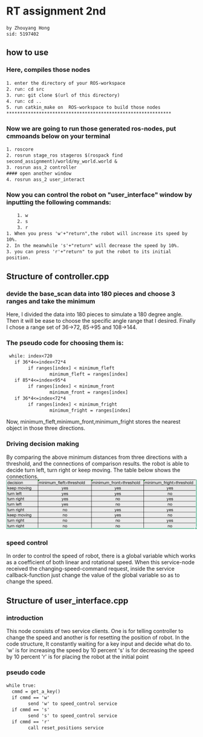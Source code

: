 # RT assignment 2nd
    by Zhouyang Hong 
    sid: 5197402
    
## how to use
  ### Here, compiles those nodes
    1. enter the directory of your ROS-workspace
    2. run: cd src
    3. run: git clone $(url of this directory)
    4. run: cd ..
    5. run catkin_make on  ROS-workspace to build those nodes
    *************************************************************
   ### Now we are going to run those generated ros-nodes, put cmmoands below on your terminal
    1. roscore
    2. rosrun stage_ros stageros $(rospack find second_assignment)/world/my_world.world &
    3. rosrun ass_2 controller
    #### open another window
    4. rosrun ass_2 user_interact
   ### Now you can control the robot on "user_interface" window by inputting the following commands:
        1. w
        2. s
        3. r
    1. When you press 'w'+"return",the robot will increase its speed by 10%. 
    2. In the meanwhile 's'+"return" will decrease the speed by 10%. 
    3. you can press 'r'+"return" to put the robot to its initial position.
    
    
## Structure of controller.cpp
   ### devide the base_scan data into 180 pieces and choose 3 ranges and take the minimum
   Here, I divided the data into 180 pieces to simulate a 180 degree angle.
   Then it will be ease to choose the specific angle range that I desired. 
   Finally I chose a range set of 36->72, 85->95 and 108->144.
   ### The pseudo code for choosing them is:
     while: index<720
       if 36*4<=index<72*4
            if ranges[index] < minimum_fleft
                    minimum_fleft = ranges[index]
       if 85*4<=index<95*4
            if ranges[index] < minimum_front
                    minimum_front = ranges[index]
       if 36*4<=index<72*4
            if ranges[index] < minimum_fright
                    minimum_fright = ranges[index]
Now, minimum_fleft,minimum_front,minimum_fright stores the nearest object in those three directions.

   ### Driving decision making    
By comparing the above minimum distances from three directions with a threshold, and the connections of comparison results. the robot is able to decide turn left, turn right or keep moving. The table below shows the connections.
![](decision_table.jpg)

   ### speed control
In order to control the speed of robot, there is a global variable which works as a coefficient of both linear and rotational speed. When this service-node received the changing-speed-command request, inside the service callback-function just change the value of the global variable so as to change the speed.


## Structure of user_interface.cpp
   ### introduction
   This node consists of two service clients. One is for telling controller to change the speed and another is for resetting the position of robot. In the code structure, It constantly waiting for a key input and decide what do to. 
   'w' is for increasing the speed by 10 percent
   's' is for decreasing the speed by 10 percent
   'r' is for placing the robot at the initial point
   
   ### pseudo code
    while true:
      cmmd = get_a_key()
      if cmmd == 'w'
            send 'w' to speed_control service
      if cmmd == 's'
            send 's' to speed_control service
      if cmmd == 'r'
            call reset_positions service
            
    
